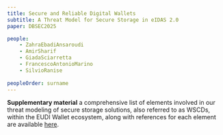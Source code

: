 ```yaml
---
title: Secure and Reliable Digital Wallets 
subtitle: A Threat Model for Secure Storage in eIDAS 2.0
paper: DBSEC2025

people:
    - ZahraEbadiAnsaroudi
    - AmirSharif
    - GiadaSciarretta
    - FrancescoAntonioMarino
    - SilvioRanise
    
peopleOrder: surname
---
```


**Supplementary material** a comprehensive list of elements involved in our threat modeling of secure storage solutions, also referred to as WSCDs, within the EUDI Wallet ecosystem, along with references for each element are available [here](https://docs.google.com/spreadsheets/d/17harankDn-ZgkGtEMA1Qn7YoERgKFP_ln1gmARKEAyA/edit?usp=sharing).



